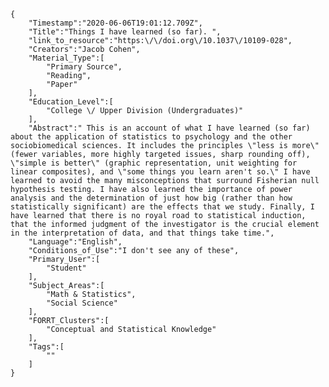 
    {
        "Timestamp":"2020-06-06T19:01:12.709Z",
        "Title":"Things I have learned (so far). ",
        "link_to_resource":"https:\/\/doi.org\/10.1037\/10109-028",
        "Creators":"Jacob Cohen",
        "Material_Type":[
            "Primary Source",
            "Reading",
            "Paper"
        ],
        "Education_Level":[
            "College \/ Upper Division (Undergraduates)"
        ],
        "Abstract":" This is an account of what I have learned (so far) about the application of statistics to psychology and the other sociobiomedical sciences. It includes the principles \"less is more\" (fewer variables, more highly targeted issues, sharp rounding off), \"simple is better\" (graphic representation, unit weighting for linear composites), and \"some things you learn aren't so.\" I have learned to avoid the many misconceptions that surround Fisherian null hypothesis testing. I have also learned the importance of power analysis and the determination of just how big (rather than how statistically significant) are the effects that we study. Finally, I have learned that there is no royal road to statistical induction, that the informed judgment of the investigator is the crucial element in the interpretation of data, and that things take time.",
        "Language":"English",
        "Conditions_of_Use":"I don't see any of these",
        "Primary_User":[
            "Student"
        ],
        "Subject_Areas":[
            "Math & Statistics",
            "Social Science"
        ],
        "FORRT_Clusters":[
            "Conceptual and Statistical Knowledge"
        ],
        "Tags":[
            ""
        ]
    }
